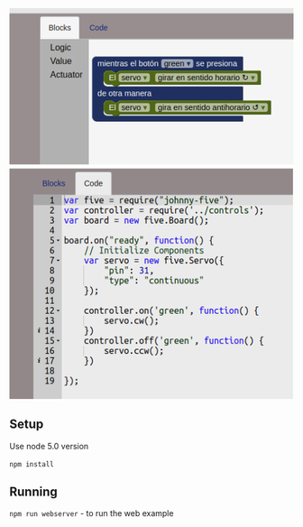 ![Blockly servo](https://github.com/jennifferch/Protocolos/blob/master/Presentacion/Codigo/assets/blocky.png)
![Código servo](https://github.com/jennifferch/Protocolos/blob/master/Presentacion/Codigo/assets/code.png)

## Setup
Use node 5.0 version

`npm install`

## Running

`npm run webserver` - to run the web example
